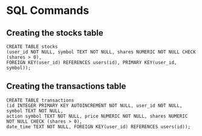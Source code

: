 # SQL Commands
## Creating the stocks table
```
CREATE TABLE stocks
(user_id NOT NULL, symbol TEXT NOT NULL, shares NUMERIC NOT NULL CHECK (shares > 0),
FOREIGN KEY(user_id) REFERENCES users(id), PRIMARY KEY(user_id, symbol));
```
## Creating the transactions table
```
CREATE TABLE transactions
(id INTEGER PRIMARY KEY AUTOINCREMENT NOT NULL, user_id NOT NULL, symbol TEXT NOT NULL,
action symbol TEXT NOT NULL, price NUMERIC NOT NULL, shares NUMERIC NOT NULL CHECK (shares > 0),
date_time TEXT NOT NULL, FOREIGN KEY(user_id) REFERENCES users(id));
```
